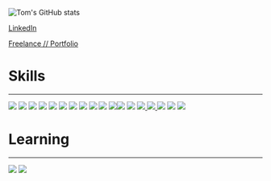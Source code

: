 ![Tom's GitHub stats](https://github-readme-stats.vercel.app/api?username=Atomic82&show_icons=true&theme=chartreuse-dark)

[LinkedIn](https://www.linkedin.com/in/tombeadie/)

[Freelance // Portfolio](https://www.atomic82.com/)

# Skills
----

<a href="a"><img src="https://img.shields.io/badge/JavaScript-323330?style=for-the-badge&logo=javascript&logoColor=F7DF1E"/></a>
<a href="a"><img src="https://img.shields.io/badge/React-20232A?style=for-the-badge&logo=react&logoColor=61DAFB"/></a>
<a href="a"><img src="https://img.shields.io/badge/CSS3-1572B6?style=for-the-badge&logo=css3&logoColor=white"/></a>
<a href="a"><img src="https://img.shields.io/badge/HTML5-E34F26?style=for-the-badge&logo=html5&logoColor=white"/></a>
<a href="a"><img src="https://img.shields.io/badge/Heroku-430098?style=for-the-badge&logo=heroku&logoColor=white"/></a>
<a href="a"><img src="https://img.shields.io/badge/jQuery-0769AD?style=for-the-badge&logo=jquery&logoColor=white"/></a>
<a href="a"><img src="https://img.shields.io/badge/Bootstrap-563D7C?style=for-the-badge&logo=bootstrap&logoColor=white"/></a>
<a href="a"><img src="https://img.shields.io/badge/Express.js-000000?style=for-the-badge&logo=express&logoColor=white"/></a>
<a href="a"><img src="https://img.shields.io/badge/Django-092E20?style=for-the-badge&logo=django&logoColor=green"/></a>
<a href="a"><img src="https://img.shields.io/badge/Flask-000000?style=for-the-badge&logo=flask&logoColor=white"/></a>
</a>
<a href="a"><img src="https://img.shields.io/badge/MongoDB-4EA94B?style=for-the-badge&logo=mongodb&logoColor=white"/></a><a href="a"><img src="https://img.shields.io/badge/Adobe%20XD-470137?style=for-the-badge&logo=Adobe%20XD&logoColor=#FF61F6"/></a>
<a href="a"><img src="https://img.shields.io/badge/Figma-F24E1E?style=for-the-badge&logo=figma&logoColor=white"/></a>
<a href="a"><img src="https://img.shields.io/badge/Adobe%20Photoshop-31A8FF?style=for-the-badge&logo=Adobe%20Photoshop&logoColor=black"/>
</a>
<a href="a"><img src="https://img.shields.io/badge/Adobe%20Illustrator-FF9A00?style=for-the-badge&logo=adobe%20illustrator&logoColor=white"/>
</a>
<a href="a"><img src="https://img.shields.io/badge/TypeScript-007ACC?style=for-the-badge&logo=typescript&logoColor=white"/></a>
<a href="a"><img src="https://img.shields.io/badge/conda-342B029.svg?&style=for-the-badge&logo=anaconda&logoColor=white"/></a>
<a href="a"><img src="https://img.shields.io/badge/Visual_Studio_Code-0078D4?style=for-the-badge&logo=visual%20studio%20code&logoColor=white"/></a>

# Learning
----
<img src="https://img.shields.io/badge/ThreeJs-black?style=for-the-badge&logo=three.js&logoColor=white"/></a>
<a href="a"><img src="https://img.shields.io/badge/Adobe%20Premiere%20Pro-9999FF?style=for-the-badge&logo=Adobe%20Premiere%20Pro&logoColor=white"/>

